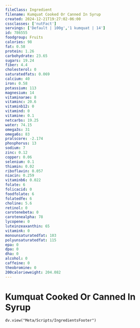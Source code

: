 ```yaml
---
fileClass: Ingredient
filename: Kumquat Cooked Or Canned In Syrup
created: 2024-12-21T19:27:02-06:00
cssclasses: ['nutFact']
servings: ['Default | 100g','1 kumquat | 14']
id: 786555
foodgroup: Fruits
calories: 98
fat: 0.58
protein: 1.26
carbohydrate: 23.65
sugars: 19.24
fiber: 4.4
cholesterol: 0
saturatedfats: 0.069
calcium: 40
iron: 0.58
potassium: 113
magnesium: 14
vitaminarae: 8
vitaminc: 20.6
vitaminb12: 0
vitamind: 0
vitamine: 0.1
netcarbs: 19.25
water: 74.15
omega3s: 31
omega6s: 83
pralscore: -2.174
phosphorus: 13
sodium: 7
zinc: 0.12
copper: 0.06
selenium: 0.1
thiamin: 0.02
riboflavin: 0.057
niacin: 0.259
vitaminb6: 0.022
folate: 6
folicacid: 0
foodfolate: 6
folatedfe: 6
choline: 5.6
retinol: 0
carotenebeta: 0
carotenealpha: 78
lycopene: 0
luteinzeaxanthin: 65
vitamink: 0
monounsaturatedfat: 103
polyunsaturatedfat: 115
epa: 0
dpa: 0
dha: 0
alcohol: 0
caffeine: 0
theobromine: 0
200calorieweight: 204.082
---
```


# Kumquat Cooked Or Canned In Syrup

```dataviewjs
dv.view("Meta/Scripts/IngredientsFooter")
```